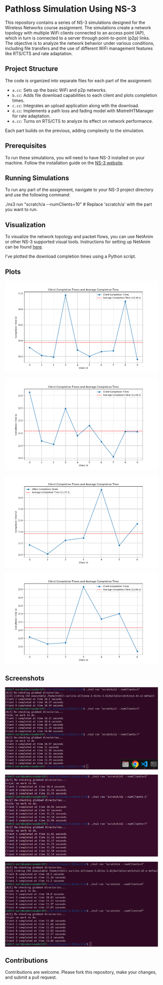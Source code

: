 # Pathloss Simulation Using NS-3

This repository contains a series of NS-3 simulations designed for the Wireless Networks course assignment. The simulations create a network topology with multiple WiFi clients connected to an access point (AP), which in turn is connected to a server through point-to-point (p2p) links. The objective is to analyze the network behavior under various conditions, including file transfers and the use of different WiFi management features like RTS/CTS and rate adaptation.

## Project Structure

The code is organized into separate files for each part of the assignment:

- `a.cc`: Sets up the basic WiFi and p2p networks.
- `b.cc`: Adds file download capabilities to each client and plots completion times.
- `c.cc`: Integrates an upload application along with the download.
- `d.cc`: Implements a path loss and fading model with MistrelHTManager for rate adaptation.
- `e.cc`: Turns on RTS/CTS to analyze its effect on network performance.

Each part builds on the previous, adding complexity to the simulation.

## Prerequisites

To run these simulations, you will need to have NS-3 installed on your machine. Follow the installation guide on the [NS-3 website](https://www.nsnam.org/wiki/Installation).

## Running Simulations

To run any part of the assignment, navigate to your NS-3 project directory and use the following command:

./ns3 run "scratch/a --numClients=10" # Replace 'scratch/a' with the part you want to run.

## Visualization

To visualize the network topology and packet flows, you can use NetAnim or other NS-3 supported visual tools. Instructions for setting up NetAnim can be found [here](https://www.nsnam.org/wiki/NetAnim).

I've plotted the download completion times using a Python script.

## Plots

![b](https://github.com/nikhil21268/ns3-Simulations/blob/main/Plots/b.png)

![c](https://github.com/nikhil21268/ns3-Simulations/blob/main/Plots/c.png)

![d](https://github.com/nikhil21268/ns3-Simulations/blob/main/Plots/d.png)

![e](https://github.com/nikhil21268/ns3-Simulations/blob/main/Plots/e.png)

## Screenshots

![c](https://github.com/nikhil21268/ns3-Simulations/blob/main/Screenshots/Screenshot%20from%202024-09-25%2019-32-21.png)

![d](https://github.com/nikhil21268/ns3-Simulations/blob/main/Screenshots/Screenshot%20from%202024-09-25%2019-33-15.png)

![e](https://github.com/nikhil21268/ns3-Simulations/blob/main/Screenshots/Screenshot%20from%202024-09-25%2019-38-13.png)

## Contributions

Contributions are welcome. Please fork this repository, make your changes, and submit a pull request.

